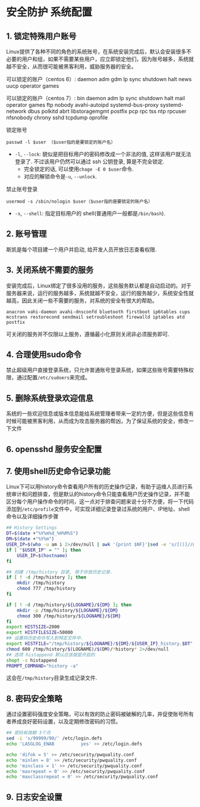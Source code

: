 # 安全防护 系统配置

## 1. 锁定特殊用户账号

Linux提供了各种不同的角色的系统账号，在系统安装完成后，默认会安装很多不必要的用户和组，如果不需要某些用户，应立即锁定他们，因为账号越多，系统就越不安全，从而很可能被黑客利用，威胁服务器的安全。

可以锁定的账户（centos 6）: daemon adm gdm lp sync shutdown halt news uucp operator games

可以锁定的账户（centos 7）: bin daemon adm lp sync shutdown halt mail operator games ftp nobody avahi-autoipd systemd-bus-proxy systemd-network dbus polkitd abrt libstoragemgmt postfix pcp rpc tss ntp rpcuser nfsnobody chrony sshd tcpdump oprofile

锁定账号

```
passwd -l $user （$user指的是要锁定的账户名）
```

- `-l`, `--lock`: 貌似是把目标用户的密码修改成一个非法的值, 这样该用户就无法登录了. 不过该用户仍然可以通过 ssh 公钥登录, 算是不完全锁定.
    - 完全锁定的话, 可以使用`chage -E 0 $user`命令.
    - 对应的解锁命令是`-u`, `--unlock`.

禁止账号登录

```
usermod -s /sbin/nologin $user（$user指的是要锁定的账户名）
```

- `-s`, `--shell`: 指定目标用户的 shell(普通用户一般都是`/bin/bash`).

## 2. 账号管理

斯凯是每个项目建一个用户并启动, 给开发人员开放日志查看权限.

## 3. 关闭系统不需要的服务

安装完成后，Linux绑定了很多没用的服务，这些服务默认都是自动启动的。对于服务器来说，运行的服务越多，系统就越不安全，运行的服务越少，系统安全性就越高，因此关闭一些不需要的服务，对系统的安全有很大的帮助。

```
anacron vahi-daemon avahi-dnsconfd bluetooth firstboot ip6tables cups mcstrans restorecond sendmail setroubleshoot firewalld iptables atd postfix 
```

可关闭的服务并不仅限以上服务，遵循最小化原则关闭非必须服务即可.

## 4. 合理使用sudo命令

禁止超级用户直接登录系统，只允许普通账号登录系统，如果这些账号需要特殊权限，通过配置`/etc/sudoers`来完成。

## 5. 删除系统登录欢迎信息

系统的一些欢迎信息或版本信息能给系统管理者带来一定的方便，但是这些信息有时候可能被黑客利用，从而成为攻击服务器的帮凶，为了保证系统的安全，修改一下文件

## 6. opensshd 服务安全配置

## 7. 使用shell历史命令记录功能

Linux下可以用history命令查看用户所有的历史操作记录，有助于运维人员进行系统审计和问题排查，但是默认的history命令只能查看用户历史操作记录，并不能区分每个用户操作命令的时间，这一点对于排查问题来说十分不方便，将一下代码添加到`/etc/profile`文件中，可实现详细记录登录过系统的用户、IP地址、shell命令以及详细操作步骤

```bash
## History Settings
DT=$(date +"%Y%m%d_%H%M%S")
DM=$(date +"%Y%m")
USER_IP=$(who -u am i 2>/dev/null | awk '{print $NF}'|sed -e 's/[()]//g')
if [ "$USER_IP" = "" ]; then
    USER_IP=$(hostname)
fi

## 创建 /tmp/history 目录, 用于存放历史记录.
if [ ! -d /tmp/history ]; then
    mkdir /tmp/history
    chmod 777 /tmp/history
fi

if [ ! -d /tmp/history/${LOGNAME}/${DM} ]; then 
    mkdir -p /tmp/history/${LOGNAME}/${DM}
    chmod 300 /tmp/history/${LOGNAME}/${DM}
fi 
export HISTSIZE=2000 
export HISTFILESIZE=50000 
## 设置将历史命令写入到特定文件中.
export HISTFILE="/tmp/history/${LOGNAME}/${DM}/${USER_IP}_history.$DT" 
chmod 600 /tmp/history/$(LOGNAME)/$(DM)/*history* 2>/dev/null 
## 选项 histappend 默认应该就是开启的
shopt -s histappend 
PROMPT_COMMAND="history -a"
```

这会在`/tmp/history`目录生成记录文件.

## 8. 密码安全策略

通过设置密码强度安全策略，可以有效的防止密码被破解的几率，并促使账号所有者养成良好密码设置，以及定期修改密码的习惯。

```bash
## 密码有效期 3个月
sed -i 's/99999/90/' /etc/login.defs
echo 'LASGLOG_ENAB          yes' >> /etc/login.defs

echo 'difok = 5' >> /etc/security/pwquality.conf
echo 'minlen = 8' >> /etc/security/pwquality.conf
echo 'minclass = 1' >> /etc/security/pwquality.conf
echo 'maxrepeat = 0' >> /etc/security/pwquality.conf
echo 'maxclassrepeat = 0' >> /etc/security/pwquality.conf
```

## 9. 日志安全设置

